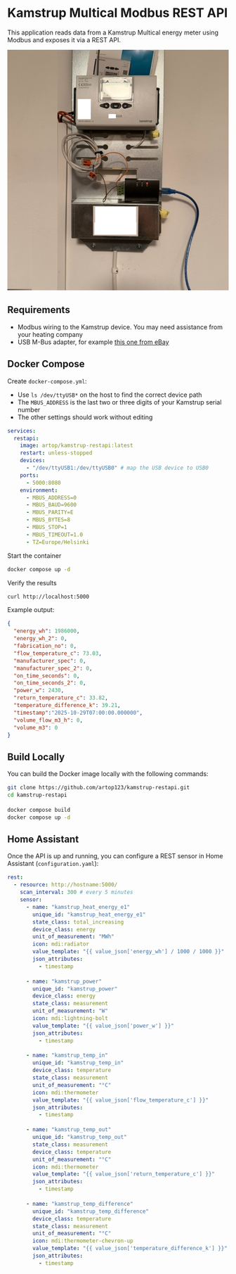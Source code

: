 ﻿# Kamstrup Multical Modbus REST API

This application reads data from a Kamstrup Multical energy meter using Modbus and exposes it via a REST API.

![Kamstrup Multical](assets/kamstrup.jpg)

## Requirements

- Modbus wiring to the Kamstrup device. You may need assistance from your heating company
- USB M-Bus adapter, for example [this one from eBay](https://www.ebay.com/itm/396132088601)

## Docker Compose

Create `docker-compose.yml`:
- Use `ls /dev/ttyUSB*` on the host to find the correct device path
- The `MBUS_ADDRESS` is the last two or three digits of your Kamstrup serial number
- The other settings should work without editing

```yaml
services:
  restapi:
    image: artop/kamstrup-restapi:latest
    restart: unless-stopped
    devices:
      - "/dev/ttyUSB1:/dev/ttyUSB0" # map the USB device to USB0
    ports:
      - 5000:8080
    environment:
      - MBUS_ADDRESS=0
      - MBUS_BAUD=9600
      - MBUS_PARITY=E
      - MBUS_BYTES=8
      - MBUS_STOP=1
      - MBUS_TIMEOUT=1.0
      - TZ=Europe/Helsinki
```

Start the container

```bash
docker compose up -d
```

Verify the results 
```bash
curl http://localhost:5000
```

Example output:
```json
{
  "energy_wh": 1986000,
  "energy_wh_2": 0,
  "fabrication_no": 0,
  "flow_temperature_c": 73.03,
  "manufacturer_spec": 0,
  "manufacturer_spec_2": 0,
  "on_time_seconds": 0,
  "on_time_seconds_2": 0,
  "power_w": 2430,
  "return_temperature_c": 33.82,
  "temperature_difference_k": 39.21,
  "timestamp":"2025-10-29T07:00:00.000000",
  "volume_flow_m3_h": 0,
  "volume_m3": 0
}
```

## Build Locally

You can build the Docker image locally with the following commands:

```bash
git clone https://github.com/artop123/kamstrup-restapi.git
cd kamstrup-restapi

docker compose build
docker compose up -d
```

## Home Assistant

Once the API is up and running, you can configure a REST sensor in Home Assistant (`configuration.yaml`):

```yaml
rest:
  - resource: http://hostname:5000/
    scan_interval: 300 # every 5 minutes
    sensor:
      - name: "kamstrup_heat_energy_e1"
        unique_id: "kamstrup_heat_energy_e1"
        state_class: total_increasing
        device_class: energy
        unit_of_measurement: "MWh"
        icon: mdi:radiator
        value_template: "{{ value_json['energy_wh'] / 1000 / 1000 }}"
        json_attributes:
          - timestamp

      - name: "kamstrup_power"
        unique_id: "kamstrup_power"
        device_class: energy
        state_class: measurement
        unit_of_measurement: "W"
        icon: mdi:lightning-bolt
        value_template: "{{ value_json['power_w'] }}"
        json_attributes:
          - timestamp

      - name: "kamstrup_temp_in"
        unique_id: "kamstrup_temp_in"
        device_class: temperature
        state_class: measurement
        unit_of_measurement: "°C"
        icon: mdi:thermometer
        value_template: "{{ value_json['flow_temperature_c'] }}"
        json_attributes:
          - timestamp

      - name: "kamstrup_temp_out"
        unique_id: "kamstrup_temp_out"
        state_class: measurement
        device_class: temperature
        unit_of_measurement: "°C"
        icon: mdi:thermometer
        value_template: "{{ value_json['return_temperature_c'] }}"
        json_attributes:
          - timestamp

      - name: "kamstrup_temp_difference"
        unique_id: "kamstrup_temp_difference"
        device_class: temperature
        state_class: measurement
        unit_of_measurement: "°C"
        icon: mdi:thermometer-chevron-up
        value_template: "{{ value_json['temperature_difference_k'] }}"
        json_attributes:
          - timestamp
```